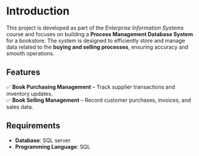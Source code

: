 # Introduction

This project is developed as part of the *Enterprise Information Systems* course and focuses on building a **Process Management Database System** for a bookstore. The system is designed to efficiently store and manage data related to the **buying and selling processes**, ensuring accuracy and smooth operations.

## Features  
✅ **Book Purchasing Management** – Track supplier transactions and inventory updates.  
✅ **Book Selling Management** – Record customer purchases, invoices, and sales data.    

## Requirements
- **Database**: SQL server  
- **Programming Language**: SQL   
